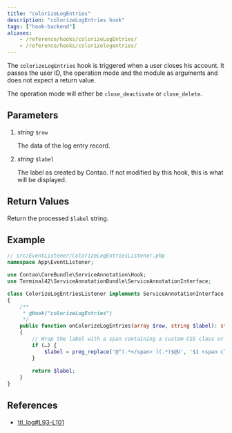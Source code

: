 ```yaml
---
title: "colorizeLogEntries"
description: "colorizeLogEntries hook"
tags: ["hook-backend"]
aliases:
    - /reference/hooks/colorizeLogEntries/
    - /reference/hooks/colorizelogentries/
---
```



The `colorizeLogEntries` hook is triggered when a user closes his account. It passes 
the user ID, the operation mode and the module as arguments and does not expect 
a return value.

The operation mode will either be `close_deactivate` or `close_delete`.


## Parameters

1. *string* `$row`

    The data of the log entry record.

2. *string* `$label`

    The label as created by Contao. If not modified by this hook, this
    is what will be displayed.


## Return Values

Return the processed `$label` string.


## Example

```php
// src/EventListener/ColorizeLogEntriesListener.php
namespace App\EventListener;

use Contao\CoreBundle\ServiceAnnotation\Hook;
use Terminal42\ServiceAnnotationBundle\ServiceAnnotationInterface;

class ColorizeLogEntriesListener implements ServiceAnnotationInterface
{
    /**
     * @Hook("colorizeLogEntries")
     */
    public function onColorizeLogEntries(array $row, string $label): string
    {
        // Wrap the label with a span containing a custom CSS class or style attributes
        if (…) {
            $label = preg_replace('@^(.*</span> )(.*)$@U', '$1 <span class="tl_purple">$2</span>', $label);
        }
        
        return $label;
    }
}
```


## References

* [\tl_log#L93-L101](https://github.com/contao/contao/blob/4.7.6/core-bundle/src/Resources/contao/dca/tl_log.php#L168-L177)
